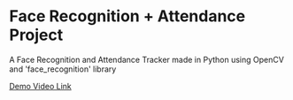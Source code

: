 # Face Recognition + Attendance Project
A Face Recognition and Attendance Tracker made in Python using OpenCV and 'face_recognition' library


[Demo Video Link](https://drive.google.com/file/d/1_OWClRUCoRU1Nb0R78xJ6oFYJSiKm7Oj/view?usp=sharing)
